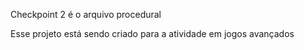  Checkpoint 2 é o arquivo procedural

Esse projeto está sendo criado para a atividade em jogos avançados
